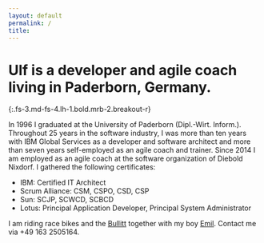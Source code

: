 ```yaml
---
layout: default
permalink: /
title:
---
```


<h1>Ulf is a developer and agile coach living in Paderborn, Germany.</h1>
{:.fs-3.md-fs-4.lh-1.bold.mrb-2.breakout-r}

In 1996 I graduated at the University of Paderborn (Dipl.-Wirt. Inform.). Throughout 25 years in the software industry, I was more than ten years with IBM Global Services as a developer and software architect and more than seven years self-employed as an agile coach and trainer. Since 2014 I am employed as an agile coach at the software organization of Diebold Nixdorf. I gathered the following certificates:

-   IBM: Certified IT Architect
-   Scrum Alliance: CSM, CSPO, CSD, CSP
-   Sun: SCJP, SCWCD, SCBCD
-   Lotus: Principal Application Developer, Principal System Administrator

I am riding race bikes and the [Bullitt]({{site.url}}/2016-10-02/) together with my boy [Emil]({{site.url}}/2016-09-25-2/). Contact me via +49 163 2505164.
